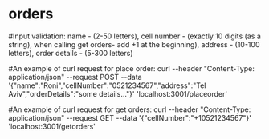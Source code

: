 # orders

#Input validation:
name - (2-50 letters),
cell number - (exactly 10 digits (as a string), when calling get orders- add +1 at the beginning),
address - (10-100 letters),
order details - (5-300 letters)

#An example of curl request for place order:
curl --header "Content-Type: application/json" --request POST --data '{"name":"Roni","cellNumber":"0521234567","address":"Tel Aviv","orderDetails":"some details..."}' 'localhost:3001/placeorder'

#An example of curl request for get orders:
curl --header "Content-Type: application/json" --request GET --data '{"cellNumber":"+10521234567"}' 'localhost:3001/getorders'

